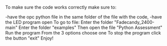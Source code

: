 To make sure the code works correctly make sure to:

-have the opc python file in the same folder of the file with the code,
-have the LED program open
To go to file:
Enter the folder "Fadecandy_2400-main" 
Enter the folder "examples"
Then open the file "Python Assessment"
Run the program 
From the 3 options choose one 
To stop the program click the button "exit"
Enjoy!
